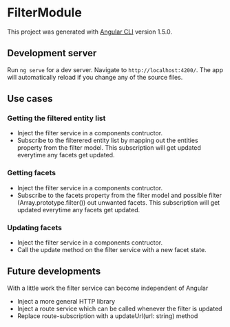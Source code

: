 # FilterModule

This project was generated with [Angular CLI](https://github.com/angular/angular-cli) version 1.5.0.

## Development server

Run `ng serve` for a dev server. Navigate to `http://localhost:4200/`. The app will automatically reload if you change any of the source files.

## Use cases

### Getting the filtered entity list

* Inject the filter service in a components contructor.
* Subscribe to the filterered entity list by mapping out the entities property from the filter model. This subscription will get updated everytime any facets get updated.

### Getting facets

* Inject the filter service in a components contructor.
* Subscribe to the facets property from the filter model and possible filter (Array.prototype.filter()) out unwanted facets. This subscription will get updated everytime any facets get updated.

### Updating facets

* Inject the filter service in a components contructor.
* Call the update method on the filter service with a new facet state.

## Future developments

With a little work the filter service can become independent of Angular

* Inject a more general HTTP library
* Inject a route service which can be called whenever the filter is updated
* Replace route-subscription with a updateUrl(url: string) method
